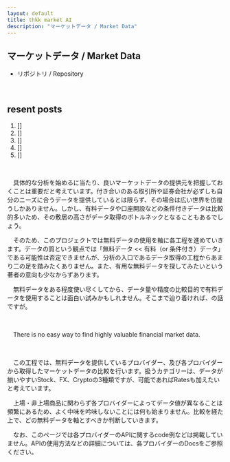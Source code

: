 ```yaml
---
layout: default
title: thkk market AI
description: "マーケットデータ / Market Data"
---
```



## **マーケットデータ / Market Data**

- リポジトリ / Repository
 <!-- - [Market Data](https://thkkmarketai.github.io/MarketData) - [Market Data](https://github.com/thkkmarketai/MarketData) -->

&emsp;

## **resent posts**
1. []
2. []
3. []
4. []
5. []

&emsp;

　具体的な分析を始めるに当たり、良いマーケットデータの提供元を把握しておくことは重要だと考えています。付き合いのある取引所や証券会社が必ずしも自分のニーズに合うデータを提供しているとは限らず、その場合は広い世界を彷徨うしかありません。しかし、有料データや口座開設などの条件付きデータは比較的多いため、その敷居の高さがデータ取得のボトルネックとなることもあるでしょう。

　そのため、このプロジェクトでは無料データの使用を軸に各工程を進めていきます。データの質という観点では「無料データ << 有料（or 条件付き）データ」である可能性は否定できませんが、分析の入口であるデータ取得の工程からあまり二の足を踏みたくありません。また、有用な無料データを探してみたいという著者の意向も少なからずあります。

　無料データをある程度使い尽くしてから、データ量や精度の比較目的で有料データを使用することは面白い試みかもしれません。そこまで辿り着ければ、の話ですが。

&emsp;

　There is no easy way to find highly valuable financial market data.

&emsp;

　この工程では、無料データを提供しているプロバイダー、及び各プロバイダーから取得したマーケットデータの比較を行います。扱うカテゴリーは、データが揃いやすいStock、FX、Cryptoの3種類ですが、可能であればRatesも加えたいと考えています。

　上場・非上場商品に関わらず各プロバイダーによってデータ値が異なることは頻繁にあるため、よく中味を吟味しないことには何も始まりません。比較を経た上で、どの無料データを軸とすべきか判断していきます。

　なお、このページでは各プロバイダーのAPIに関するcode例などは掲載していません。APIの使用方法などの詳細については、各プロバイダーのDocsをご参照ください。


<!-- 以下にcodeの簡単な説明と図やテーブルを表示する -->
<!-- まず形を整えた上で、基本データ（平均、中央値、分散、偏差）を計算し、各業者毎に比較できるようにしたいと思います。リポジトリにはpd.DataFrameを使って分析できるcodeを掲載しています。 -->
